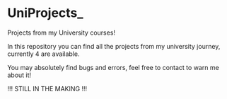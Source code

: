 # UniProjects_
Projects from my University courses!

In this repository you can find all the projects from my university journey, currently 4 are available.

You may absolutely find bugs and errors, feel free to contact to warn me about it!



!!! STILL IN THE MAKING !!!
